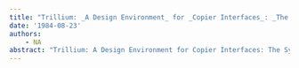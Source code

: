 ```yaml
---
title: "Trillium: _A Design Environment_ for _Copier Interfaces_: _The System_ and _Its Impact_ on _Design_, _Tape_ 1 of 2"
date: '1984-08-23'
authors: 
    - NA
abstract: "Trillium: A Design Environment for Copier Interfaces: The System and Its Impact on Design, Tape 1 of 2"
---
```


